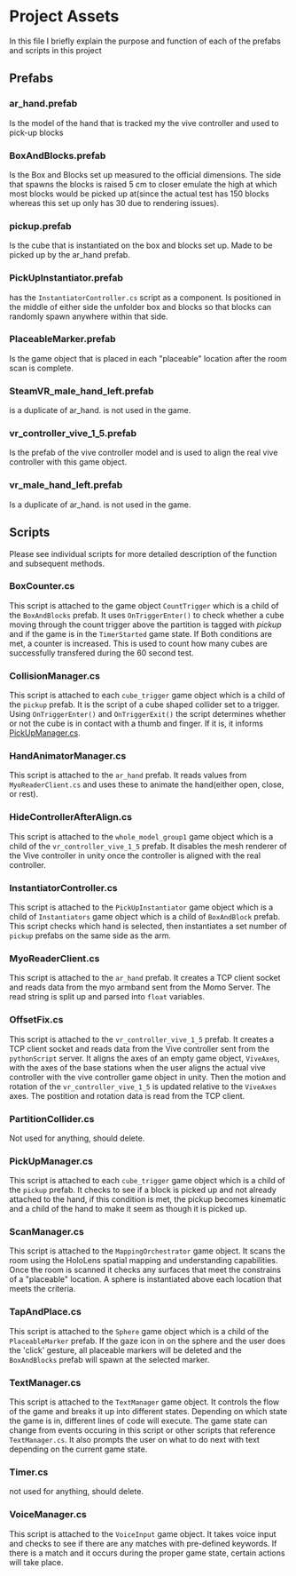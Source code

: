 # Project Assets

In this file I briefly explain the purpose and function of each of the prefabs and scripts in this project

## Prefabs

### ar_hand.prefab

Is the model of the hand that is tracked my the vive controller and used to pick-up blocks

### BoxAndBlocks.prefab

Is the Box and Blocks set up measured to the official dimensions. The side that spawns the blocks is raised 5 cm to closer emulate the high at which most blocks would be picked up at(since the actual test has 150 blocks whereas this set up only has 30 due to rendering issues).

### pickup.prefab

Is the cube that is instantiated on the box and blocks set up. Made to be picked up by the ar_hand prefab.

### PickUpInstantiator.prefab

has the `InstantiatorController.cs` script as a component. Is positioned in the middle of either side the unfolder box and blocks so that blocks can randomly spawn anywhere within that side.

### PlaceableMarker.prefab

Is the game object that is placed in each "placeable" location after the room scan is complete.

### SteamVR_male_hand_left.prefab

is a duplicate of ar_hand. is not used in the game.

### vr_controller_vive_1_5.prefab

Is the prefab of the vive controller model and is used to align the real vive controller with this game object.

### vr_male_hand_left.prefab

Is a duplicate of ar_hand. is not used in the game.
## Scripts

Please see individual scripts for more detailed description of the function and subsequent methods.

### BoxCounter.cs

This script is attached to the game object `CountTrigger` which is a child of the `BoxAndBlocks` prefab. It uses `OnTriggerEnter()` to check whether a cube moving through the count trigger above the partition is tagged with *pickup* and if the game is in the `TimerStarted` game state. If Both conditions are met, a counter is increased. This is used to count how many cubes are successfully transfered during the 60 second test.

### CollisionManager.cs

This script is attached to each `cube_trigger` game object which is a child of the `pickup` prefab. It is the script of a cube shaped collider set to a trigger. Using `OnTriggerEnter()` and `OnTriggerExit()` the script determines whether or not the cube is in contact with a thumb and finger. If it is, it informs [PickUpManager.cs](#pickupmanager).

### HandAnimatorManager.cs

This script is attached to the `ar_hand` prefab. It reads values from `MyoReaderClient.cs` and uses these to animate the hand(either open, close, or rest). 

### HideControllerAfterAlign.cs

This script is attached to the `whole_model_group1` game object which is a child of the `vr_controller_vive_1_5` prefab. It disables the mesh renderer of the Vive controller in unity once the controller is aligned with the real controller.

### InstantiatorController.cs

This script is attached to the `PickUpInstantiator` game object which is a child of `Instantiators` game object which is a child of `BoxAndBlock` prefab. This script checks which hand is selected, then instantiates a set number of `pickup` prefabs on the same side as the arm.

### MyoReaderClient.cs

This script is attached to the `ar_hand` prefab. It creates a TCP client socket and reads data from the myo armband sent from the Momo Server. The read string is split up and parsed into `float` variables.

### OffsetFix.cs

This script is attached to the `vr_controller_vive_1_5` prefab. It creates a TCP client socket and reads data from the Vive controller sent from the `pythonScript` server. It aligns the axes of an empty game object, `ViveAxes`, with the axes of the base stations when the user aligns the actual vive controller with the vive controller game object in unity. Then the motion and rotation of the `vr_controller_vive_1_5` is updated relative to the `ViveAxes` axes. The postition and rotation data is read from the TCP client. 

### PartitionCollider.cs

Not used for anything, should delete.

### PickUpManager.cs

This script is attached to each `cube_trigger` game object which is a child of the `pickup` prefab. It checks to see if a block is picked up and not already attached to the hand, if this condition is met, the pickup becomes kinematic and a child of the hand to make it seem as though it is picked up. 

### ScanManager.cs

This script is attached to the `MappingOrchestrator` game object. It scans the room using the HoloLens spatial mapping and understanding capabilities. Once the room is scanned it checks any surfaces that meet the constrains of a "placeable" location. A sphere is instantiated above each location that meets the criteria.

### TapAndPlace.cs

This script is attached to the `Sphere` game object which is a child of the `PlaceableMarker` prefab. If the gaze icon in on the sphere and the user does the 'click' gesture, all placeable markers will be deleted and the `BoxAndBlocks` prefab will spawn at the selected marker.

### TextManager.cs

This script is attached to the `TextManager` game object. It controls the flow of the game and breaks it up into different states. Depending on which state the game is in, different lines of code will execute. The game state can change from events occuring in this script or other scripts that reference `TextManager.cs`. It also prompts the user on what to do next with text depending on the current game state.

### Timer.cs

not used for anything, should delete.

### VoiceManager.cs

This script is attached to the `VoiceInput` game object. It takes voice input and checks to see if there are any matches with pre-defined keywords. If there is a match and it occurs during the proper game state, certain actions will take place.
